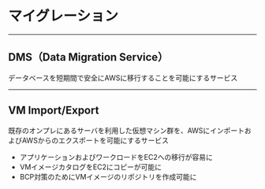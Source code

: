# マイグレーション

---
## DMS（Data Migration Service）
データベースを短期間で安全にAWSに移行することを可能にするサービス

---
## VM Import/Export
既存のオンプレにあるサーバを利用した仮想マシン群を、AWSにインポートおよびAWSからのエクスポートを可能にするサービス

* アプリケーションおよびワークロードをEC2への移行が容易に
* VMイメージカタログをEC2にコピーが可能に
* BCP対策のためにVMイメージのリポジトリを作成可能に
